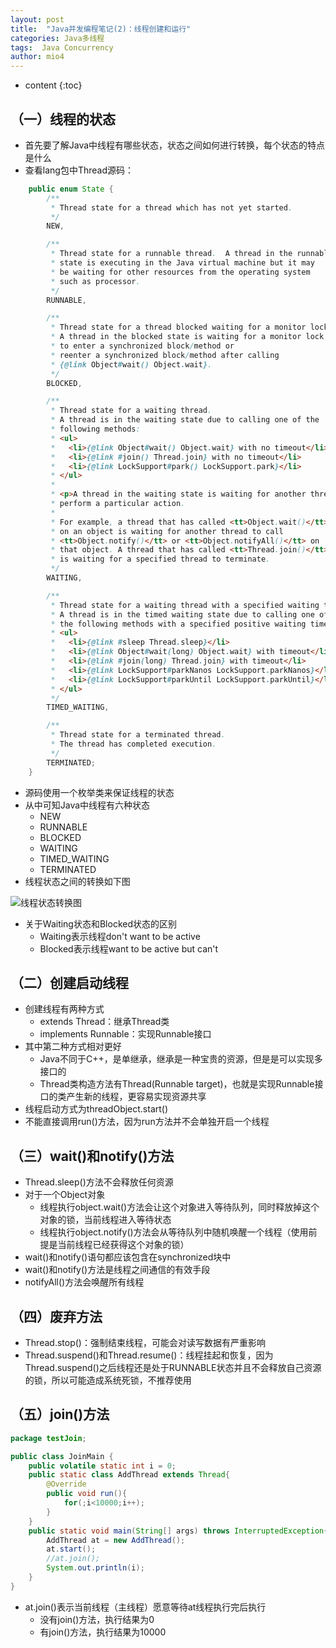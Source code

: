 ```yaml
---
layout: post
title:  "Java并发编程笔记(2)：线程创建和运行"
categories: Java多线程
tags:  Java Concurrency
author: mio4
---
```


* content
{:toc}








## （一）线程的状态

 - 首先要了解Java中线程有哪些状态，状态之间如何进行转换，每个状态的特点是什么 
 - 查看lang包中Thread源码：
```java 
    public enum State {
        /**
         * Thread state for a thread which has not yet started.
         */
        NEW,

        /**
         * Thread state for a runnable thread.  A thread in the runnable
         * state is executing in the Java virtual machine but it may
         * be waiting for other resources from the operating system
         * such as processor.
         */
        RUNNABLE,

        /**
         * Thread state for a thread blocked waiting for a monitor lock.
         * A thread in the blocked state is waiting for a monitor lock
         * to enter a synchronized block/method or
         * reenter a synchronized block/method after calling
         * {@link Object#wait() Object.wait}.
         */
        BLOCKED,

        /**
         * Thread state for a waiting thread.
         * A thread is in the waiting state due to calling one of the
         * following methods:
         * <ul>
         *   <li>{@link Object#wait() Object.wait} with no timeout</li>
         *   <li>{@link #join() Thread.join} with no timeout</li>
         *   <li>{@link LockSupport#park() LockSupport.park}</li>
         * </ul>
         *
         * <p>A thread in the waiting state is waiting for another thread to
         * perform a particular action.
         *
         * For example, a thread that has called <tt>Object.wait()</tt>
         * on an object is waiting for another thread to call
         * <tt>Object.notify()</tt> or <tt>Object.notifyAll()</tt> on
         * that object. A thread that has called <tt>Thread.join()</tt>
         * is waiting for a specified thread to terminate.
         */
        WAITING,

        /**
         * Thread state for a waiting thread with a specified waiting time.
         * A thread is in the timed waiting state due to calling one of
         * the following methods with a specified positive waiting time:
         * <ul>
         *   <li>{@link #sleep Thread.sleep}</li>
         *   <li>{@link Object#wait(long) Object.wait} with timeout</li>
         *   <li>{@link #join(long) Thread.join} with timeout</li>
         *   <li>{@link LockSupport#parkNanos LockSupport.parkNanos}</li>
         *   <li>{@link LockSupport#parkUntil LockSupport.parkUntil}</li>
         * </ul>
         */
        TIMED_WAITING,

        /**
         * Thread state for a terminated thread.
         * The thread has completed execution.
         */
        TERMINATED;
    }
```

 - 源码使用一个枚举类来保证线程的状态
 - 从中可知Java中线程有六种状态
   - NEW
   - RUNNABLE
   - BLOCKED
   - WAITING
   - TIMED_WAITING
   - TERMINATED
 - 线程状态之间的转换如下图 

![线程状态转换图](http://peh5n2dsb.bkt.clouddn.com/ThreadState.png)

 - 关于Waiting状态和Blocked状态的区别
   - Waiting表示线程don't want to be active
   - Blocked表示线程want to be active but can't 

## （二）创建启动线程

  - 创建线程有两种方式
    - extends Thread：继承Thread类
    - implements Runnable：实现Runnable接口
  - 其中第二种方式相对更好 
    - Java不同于C++，是单继承，继承是一种宝贵的资源，但是是可以实现多接口的
    - Thread类构造方法有Thread(Runnable target)，也就是实现Runnable接口的类产生新的线程，更容易实现资源共享
  - 线程启动方式为threadObject.start()
   - 不能直接调用run()方法，因为run方法并不会单独开启一个线程  

## （三）wait()和notify()方法
 - Thread.sleep()方法不会释放任何资源
 - 对于一个Object对象
   - 线程执行object.wait()方法会让这个对象进入等待队列，同时释放掉这个对象的锁，当前线程进入等待状态
   - 线程执行object.notify()方法会从等待队列中随机唤醒一个线程（使用前提是当前线程已经获得这个对象的锁）
 - wait()和notify()语句都应该包含在synchronized块中
 - wait()和notify()方法是线程之间通信的有效手段 
 - notifyAll()方法会唤醒所有线程

## （四）废弃方法
 - Thread.stop()：强制结束线程，可能会对读写数据有严重影响
 - Thread.suspend()和Thread.resume()：线程挂起和恢复，因为Thread.suspend()之后线程还是处于RUNNABLE状态并且不会释放自己资源的锁，所以可能造成系统死锁，不推荐使用

## （五）join()方法

```java 
package testJoin;

public class JoinMain {
	public volatile static int i = 0;
	public static class AddThread extends Thread{
		@Override
		public void run(){
			for(;i<10000;i++);
		}
	}
	public static void main(String[] args) throws InterruptedException{
		AddThread at = new AddThread();
		at.start();
		//at.join();
		System.out.println(i);
	}
}
```

 - at.join()表示当前线程（主线程）愿意等待at线程执行完后执行
   - 没有join()方法，执行结果为0
   - 有join()方法，执行结果为10000

